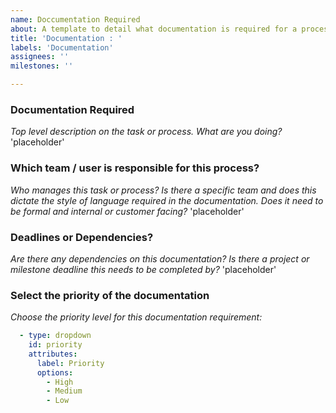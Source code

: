 ```yaml
---
name: Doccumentation Required
about: A template to detail what documentation is required for a process or task.
title: 'Documentation : '
labels: 'Documentation'
assignees: ''
milestones: ''

---
```


### Documentation Required

*Top level description on the task or process. What are you doing?*
'placeholder'

### Which team / user is responsible for this process?

*Who manages this task or process? Is there a specific team and does this dictate the style of language required in the documentation. Does it need to be formal and internal or customer facing?*
'placeholder'

### Deadlines or Dependencies?

*Are there any dependencies on this documentation? Is there a project or milestone deadline this needs to be completed by?*
'placeholder'

### Select the priority of the documentation

*Choose the priority level for this documentation requirement:*
```yaml
  - type: dropdown
    id: priority
    attributes:
      label: Priority
      options:
        - High
        - Medium
        - Low
